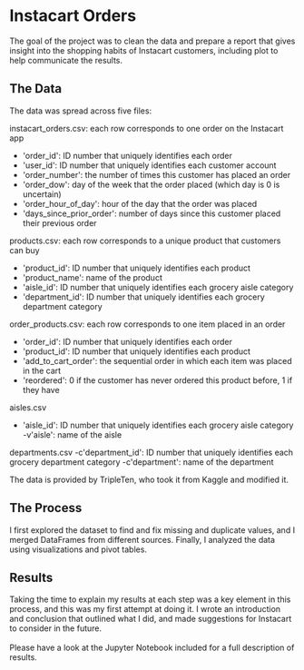 # Instacart Orders
The goal of the project was to clean the data and prepare a report that gives insight into the shopping habits of Instacart customers, including plot to help communicate the results.

## The Data
The data was spread across five files: 

instacart_orders.csv: each row corresponds to one order on the Instacart app
- 'order_id': ID number that uniquely identifies each order
- 'user_id': ID number that uniquely identifies each customer account
- 'order_number': the number of times this customer has placed an order
- 'order_dow': day of the week that the order placed (which day is 0 is uncertain)
- 'order_hour_of_day': hour of the day that the order was placed
- 'days_since_prior_order': number of days since this customer placed their previous order
  
products.csv: each row corresponds to a unique product that customers can buy
- 'product_id': ID number that uniquely identifies each product
- 'product_name': name of the product
- 'aisle_id': ID number that uniquely identifies each grocery aisle category
- 'department_id': ID number that uniquely identifies each grocery department category
  
order_products.csv: each row corresponds to one item placed in an order
- 'order_id': ID number that uniquely identifies each order
- 'product_id': ID number that uniquely identifies each product
- 'add_to_cart_order': the sequential order in which each item was placed in the cart
- 'reordered': 0 if the customer has never ordered this product before, 1 if they have
  
aisles.csv
- 'aisle_id': ID number that uniquely identifies each grocery aisle category
-v'aisle': name of the aisle

departments.csv
-c'department_id': ID number that uniquely identifies each grocery department category
-c'department': name of the department 

The data is provided by TripleTen, who took it from Kaggle and modified it.

## The Process
I first explored the dataset to find and fix missing and duplicate values, and I merged DataFrames from different sources. Finally, I analyzed the data using visualizations and pivot tables.

## Results
Taking the time to explain my results at each step was a key element in this process, and this was my first attempt at doing it. I wrote an introduction and conclusion that outlined what I did, and made suggestions for Instacart to consider in the future. \
\
Please have a look at the Jupyter Notebook included for a full description of results.

